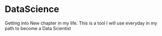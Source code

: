 # DataScience
Getting into New chapter in my life.
This is a tool I will use everyday in my path to become a Data Scientist
